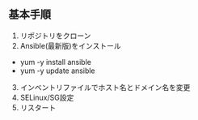 ## 基本手順
1. リポジトリをクローン
2. Ansible(最新版)をインストール
  - yum -y install ansible
  - yum -y update ansible
3. インベントリファイルでホスト名とドメイン名を変更
4. SELinux/SG設定
5. リスタート

